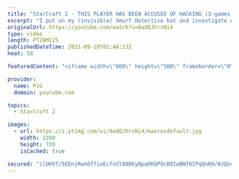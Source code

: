 ```yaml
---
title: "StarCraft 2 - THIS PLAYER HAS BEEN ACCUSED OF HACKING (3-games) | Smurf Detective #5"
excerpt: "I put on my (invisible) Smurf Detective hat and investigate whether any of these 3 replays show smurf douchebaggery. First up, a drunk Zerg accuses a Terran of liking the smell of his own farts...  🔥New Community Submission Series: SMURF DETECTIVE! So you think you have faced a Smurf. Send in your replay"
originalUrl: https://youtube.com/watch?v=0adQJhrsNi4
type: video
length: PT28M12S
publishedDateTime: 2021-09-10T01:48:13Z
heat: 50

featuredContent: "<iframe width=\"800\" height=\"500\" frameborder=\"0\" src=\"https://www.youtube.com/embed/0adQJhrsNi4\" allow=\"accelerometer; autoplay; encrypted-media; gyroscope; picture-in-picture\" allowfullscreen></iframe>"

provider:
  name: PiG
  domain: youtube.com

topics:
  - StarCraft 2

images:
  - url: https://i.ytimg.com/vi/0adQJhrsNi4/maxresdefault.jpg
    width: 1280
    height: 720
    isCached: true

secured: "ilUHVT/5EDnjRwnOf7ioEcfnVlB8DKyNpqOKQPOcB0IwBWfOIPqQnN9/WJQocGw0W7rRG3AA9Z25kw3hxPVI6uhSSFJJqNcYAExeF+0A64J/1N0OIgNLKneJtDwog/2c5WF9Wocdxt+WLq9nNJ6/QbiGBH442J90iOINL/nlOPUQEp0BeRA66vPVwzD9MY5GOC+qlCgncqtFuyddMmHF6wtoTMWUNcCb5131TWiu5o5T1ETNr8NuOfrwjTsgWQjfPkuOVp3YZksLnkbJqdE69mWAEHmDYpqwzPFofxyQYJjArx22VNXnyWQ8GdOM2oirsfs/AlM2ouRdrFBiU6Kzy777QeVSuOdPPj09dIMfOUuspzjzrl7Yc4DjADP9D8n9ny+rvYjETaLFfsaw+/hKwuFhYnTxypQAMRMcM0QcX9E=;bkHniyP1COYOjZkydSYOXQ=="
---
```



